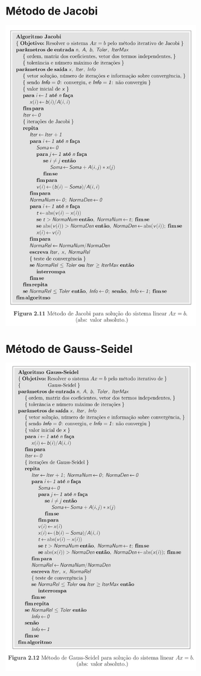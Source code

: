 # Método de Jacobi

![imagem do psedo-código](Figura_2.11.jpg)

# Método de Gauss-Seidel

![imagem do psedo-código](Figura_2.12.jpg)
